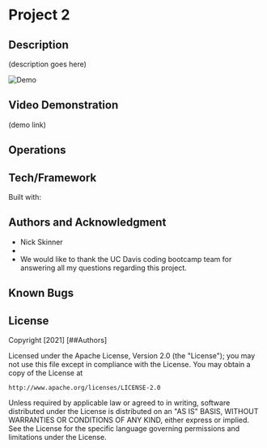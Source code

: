 # Project 2

## Description
(description goes here)

![Demo](./routeToDemo.png)

## Video Demonstration

(demo link)

## Operations


## Tech/Framework
Built with:


## Authors and Acknowledgment
* Nick Skinner
*
* We would like to thank the UC Davis coding bootcamp team for answering all my questions regarding this project.

## Known Bugs

## License
Copyright [2021] [##Authors]

Licensed under the Apache License, Version 2.0 (the "License");
you may not use this file except in compliance with the License.
You may obtain a copy of the License at

    http://www.apache.org/licenses/LICENSE-2.0

Unless required by applicable law or agreed to in writing, software
distributed under the License is distributed on an "AS IS" BASIS,
WITHOUT WARRANTIES OR CONDITIONS OF ANY KIND, either express or implied.
See the License for the specific language governing permissions and
limitations under the License.